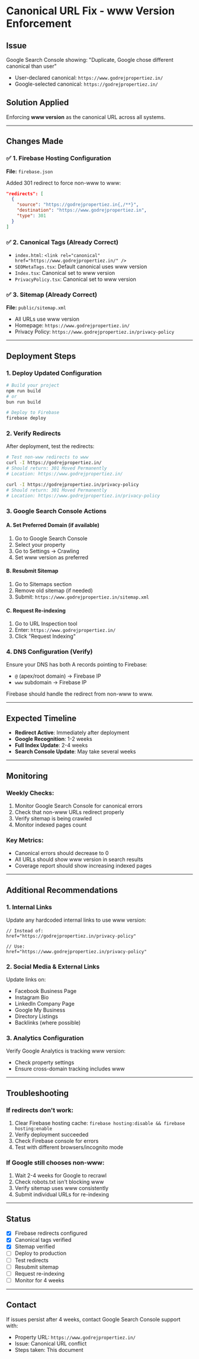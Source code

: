 # Canonical URL Fix - www Version Enforcement

## Issue
Google Search Console showing: "Duplicate, Google chose different canonical than user"
- User-declared canonical: `https://www.godrejpropertiez.in/`
- Google-selected canonical: `https://godrejpropertiez.in/`

## Solution Applied
Enforcing **www version** as the canonical URL across all systems.

---

## Changes Made

### ✅ 1. Firebase Hosting Configuration
**File:** `firebase.json`

Added 301 redirect to force non-www to www:
```json
"redirects": [
  {
    "source": "https://godrejpropertiez.in{,/**}",
    "destination": "https://www.godrejpropertiez.in",
    "type": 301
  }
]
```

### ✅ 2. Canonical Tags (Already Correct)
- `index.html`: `<link rel="canonical" href="https://www.godrejpropertiez.in/" />`
- `SEOMetaTags.tsx`: Default canonical uses www version
- `Index.tsx`: Canonical set to www version
- `PrivacyPolicy.tsx`: Canonical set to www version

### ✅ 3. Sitemap (Already Correct)
**File:** `public/sitemap.xml`
- All URLs use www version
- Homepage: `https://www.godrejpropertiez.in/`
- Privacy Policy: `https://www.godrejpropertiez.in/privacy-policy`

---

## Deployment Steps

### 1. Deploy Updated Configuration
```bash
# Build your project
npm run build
# or
bun run build

# Deploy to Firebase
firebase deploy
```

### 2. Verify Redirects
After deployment, test the redirects:
```bash
# Test non-www redirects to www
curl -I https://godrejpropertiez.in/
# Should return: 301 Moved Permanently
# Location: https://www.godrejpropertiez.in/

curl -I https://godrejpropertiez.in/privacy-policy
# Should return: 301 Moved Permanently
# Location: https://www.godrejpropertiez.in/privacy-policy
```

### 3. Google Search Console Actions

#### A. Set Preferred Domain (if available)
1. Go to Google Search Console
2. Select your property
3. Go to Settings → Crawling
4. Set www version as preferred

#### B. Resubmit Sitemap
1. Go to Sitemaps section
2. Remove old sitemap (if needed)
3. Submit: `https://www.godrejpropertiez.in/sitemap.xml`

#### C. Request Re-indexing
1. Go to URL Inspection tool
2. Enter: `https://www.godrejpropertiez.in/`
3. Click "Request Indexing"

### 4. DNS Configuration (Verify)
Ensure your DNS has both A records pointing to Firebase:
- `@` (apex/root domain) → Firebase IP
- `www` subdomain → Firebase IP

Firebase should handle the redirect from non-www to www.

---

## Expected Timeline

- **Redirect Active**: Immediately after deployment
- **Google Recognition**: 1-2 weeks
- **Full Index Update**: 2-4 weeks
- **Search Console Update**: May take several weeks

---

## Monitoring

### Weekly Checks:
1. Monitor Google Search Console for canonical errors
2. Check that non-www URLs redirect properly
3. Verify sitemap is being crawled
4. Monitor indexed pages count

### Key Metrics:
- Canonical errors should decrease to 0
- All URLs should show www version in search results
- Coverage report should show increasing indexed pages

---

## Additional Recommendations

### 1. Internal Links
Update any hardcoded internal links to use www version:
```tsx
// Instead of:
href="https://godrejpropertiez.in/privacy-policy"

// Use:
href="https://www.godrejpropertiez.in/privacy-policy"
```

### 2. Social Media & External Links
Update links on:
- Facebook Business Page
- Instagram Bio
- LinkedIn Company Page
- Google My Business
- Directory Listings
- Backlinks (where possible)

### 3. Analytics Configuration
Verify Google Analytics is tracking www version:
- Check property settings
- Ensure cross-domain tracking includes www

---

## Troubleshooting

### If redirects don't work:
1. Clear Firebase hosting cache: `firebase hosting:disable && firebase hosting:enable`
2. Verify deployment succeeded
3. Check Firebase console for errors
4. Test with different browsers/incognito mode

### If Google still chooses non-www:
1. Wait 2-4 weeks for Google to recrawl
2. Check robots.txt isn't blocking www
3. Verify sitemap uses www consistently
4. Submit individual URLs for re-indexing

---

## Status

- [x] Firebase redirects configured
- [x] Canonical tags verified
- [x] Sitemap verified
- [ ] Deploy to production
- [ ] Test redirects
- [ ] Resubmit sitemap
- [ ] Request re-indexing
- [ ] Monitor for 4 weeks

---

## Contact
If issues persist after 4 weeks, contact Google Search Console support with:
- Property URL: `https://www.godrejpropertiez.in/`
- Issue: Canonical URL conflict
- Steps taken: This document

